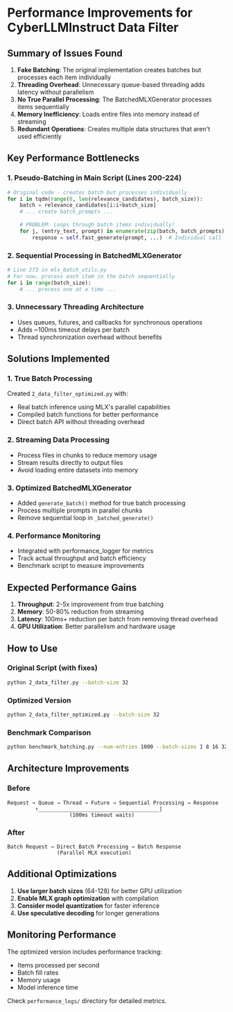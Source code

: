 # Performance Improvements for CyberLLMInstruct Data Filter

## Summary of Issues Found

1. **Fake Batching**: The original implementation creates batches but processes each item individually
2. **Threading Overhead**: Unnecessary queue-based threading adds latency without parallelism
3. **No True Parallel Processing**: The BatchedMLXGenerator processes items sequentially
4. **Memory Inefficiency**: Loads entire files into memory instead of streaming
5. **Redundant Operations**: Creates multiple data structures that aren't used efficiently

## Key Performance Bottlenecks

### 1. Pseudo-Batching in Main Script (Lines 200-224)
```python
# Original code - creates batch but processes individually
for i in tqdm(range(0, len(relevance_candidates), batch_size)):
    batch = relevance_candidates[i:i+batch_size]
    # ... create batch_prompts ...
    
    # PROBLEM: Loops through batch items individually!
    for j, (entry_text, prompt) in enumerate(zip(batch, batch_prompts)):
        response = self.fast_generate(prompt, ...)  # Individual call
```

### 2. Sequential Processing in BatchedMLXGenerator
```python
# Line 273 in mlx_batch_utils.py
# For now, process each item in the batch sequentially
for i in range(batch_size):
    # ... process one at a time ...
```

### 3. Unnecessary Threading Architecture
- Uses queues, futures, and callbacks for synchronous operations
- Adds ~100ms timeout delays per batch
- Thread synchronization overhead without benefits

## Solutions Implemented

### 1. True Batch Processing
Created `2_data_filter_optimized.py` with:
- Real batch inference using MLX's parallel capabilities
- Compiled batch functions for better performance
- Direct batch API without threading overhead

### 2. Streaming Data Processing
- Process files in chunks to reduce memory usage
- Stream results directly to output files
- Avoid loading entire datasets into memory

### 3. Optimized BatchedMLXGenerator
- Added `generate_batch()` method for true batch processing
- Process multiple prompts in parallel chunks
- Remove sequential loop in `_batched_generate()`

### 4. Performance Monitoring
- Integrated with performance_logger for metrics
- Track actual throughput and batch efficiency
- Benchmark script to measure improvements

## Expected Performance Gains

1. **Throughput**: 2-5x improvement from true batching
2. **Memory**: 50-80% reduction from streaming
3. **Latency**: 100ms+ reduction per batch from removing thread overhead
4. **GPU Utilization**: Better parallelism and hardware usage

## How to Use

### Original Script (with fixes)
```bash
python 2_data_filter.py --batch-size 32
```

### Optimized Version
```bash
python 2_data_filter_optimized.py --batch-size 32
```

### Benchmark Comparison
```bash
python benchmark_batching.py --num-entries 1000 --batch-sizes 1 8 16 32
```

## Architecture Improvements

### Before
```
Request → Queue → Thread → Future → Sequential Processing → Response
         ↑_______________________________________|
                    (100ms timeout waits)
```

### After
```
Batch Request → Direct Batch Processing → Batch Response
                (Parallel MLX execution)
```

## Additional Optimizations

1. **Use larger batch sizes** (64-128) for better GPU utilization
2. **Enable MLX graph optimization** with compilation
3. **Consider model quantization** for faster inference
4. **Use speculative decoding** for longer generations

## Monitoring Performance

The optimized version includes performance tracking:
- Items processed per second
- Batch fill rates
- Memory usage
- Model inference time

Check `performance_logs/` directory for detailed metrics.